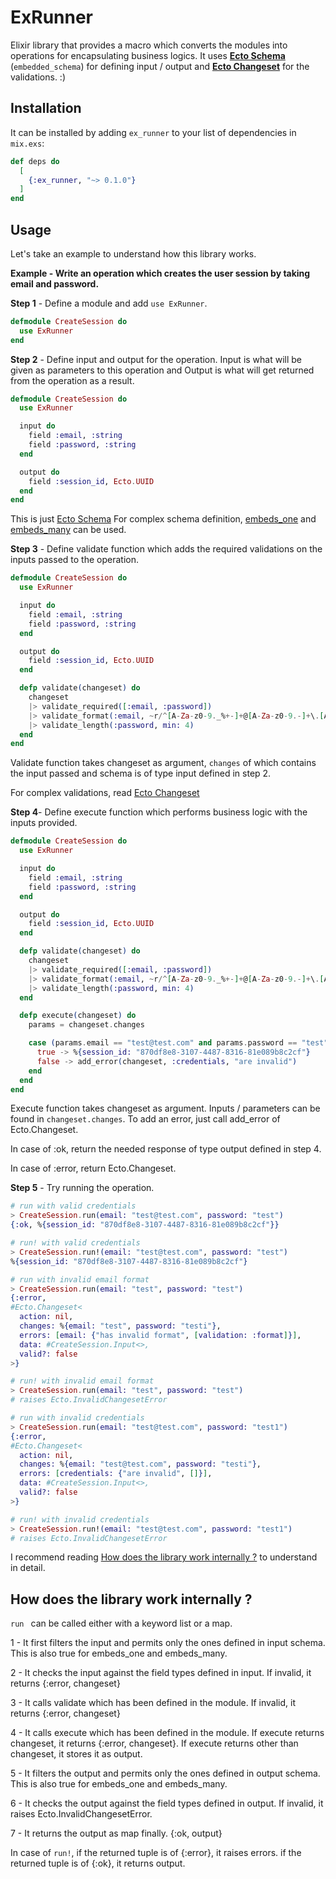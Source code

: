 # ExRunner

Elixir library that provides a macro which converts the modules into operations for encapsulating business logics. It uses **[Ecto Schema](https://hexdocs.pm/ecto/Ecto.Schema.html)** (`embedded_schema`) for defining input / output and **[Ecto Changeset](https://hexdocs.pm/ecto/Ecto.Changeset.html)** for the validations. :)

## Installation

It can be installed by adding `ex_runner` to your list of dependencies in `mix.exs`:

```elixir
def deps do
  [
    {:ex_runner, "~> 0.1.0"}
  ]
end
```

## Usage

Let's take an example to understand how this library works. 

**Example - Write an operation which creates the user session by taking email and password.**

**Step 1** - Define a module and add `use ExRunner`.

```elixir
defmodule CreateSession do
  use ExRunner
end
```

**Step 2** - Define input and output for the operation. Input is what will be given as parameters to this operation and Output is what will get returned from the operation as a result.

```elixir
defmodule CreateSession do
  use ExRunner

  input do
    field :email, :string
    field :password, :string
  end

  output do
    field :session_id, Ecto.UUID
  end
end
```

This is just [Ecto Schema](https://hexdocs.pm/ecto/Ecto.Schema.html) For complex schema definition, [embeds_one](https://hexdocs.pm/ecto/Ecto.Schema.html#embeds_one/3) and [embeds_many](https://hexdocs.pm/ecto/Ecto.Schema.html#embeds_many/3) can be used.

**Step 3** - Define validate function which adds the required validations on the inputs passed to the operation.

```elixir
defmodule CreateSession do
  use ExRunner

  input do
    field :email, :string
    field :password, :string
  end

  output do
    field :session_id, Ecto.UUID
  end

  defp validate(changeset) do
    changeset
    |> validate_required([:email, :password])
    |> validate_format(:email, ~r/^[A-Za-z0-9._%+-]+@[A-Za-z0-9.-]+\.[A-Za-z]{2,4}$/)
    |> validate_length(:password, min: 4)
  end
end
```

Validate function takes changeset as argument, `changes` of which contains the input passed and schema is of type input defined in step 2.

For complex validations, read [Ecto Changeset](https://hexdocs.pm/ecto/Ecto.Changeset.html)

**Step 4**- Define execute function which performs business logic with the inputs provided. 

```elixir
defmodule CreateSession do
  use ExRunner

  input do
    field :email, :string
    field :password, :string
  end

  output do
    field :session_id, Ecto.UUID
  end

  defp validate(changeset) do
    changeset
    |> validate_required([:email, :password])
    |> validate_format(:email, ~r/^[A-Za-z0-9._%+-]+@[A-Za-z0-9.-]+\.[A-Za-z]{2,4}$/)
    |> validate_length(:password, min: 4)
  end

  defp execute(changeset) do
    params = changeset.changes

    case (params.email == "test@test.com" and params.password == "test") do
      true -> %{session_id: "870df8e8-3107-4487-8316-81e089b8c2cf"}
      false -> add_error(changeset, :credentials, "are invalid")
    end
  end
end
```

Execute function takes changeset as argument. Inputs / parameters can be found in `changeset.changes`.
To add an error, just call add_error of Ecto.Changeset. 

In case of :ok, return the needed response of type output defined in step 4. 

In case of :error, return Ecto.Changeset.

**Step 5** - Try running the operation.

```elixir
# run with valid credentials
> CreateSession.run(email: "test@test.com", password: "test")
{:ok, %{session_id: "870df8e8-3107-4487-8316-81e089b8c2cf"}}

# run! with valid credentials
> CreateSession.run!(email: "test@test.com", password: "test")
%{session_id: "870df8e8-3107-4487-8316-81e089b8c2cf"}

# run with invalid email format
> CreateSession.run(email: "test", password: "test")
{:error,
#Ecto.Changeset<
  action: nil,
  changes: %{email: "test", password: "testi"},
  errors: [email: {"has invalid format", [validation: :format]}],
  data: #CreateSession.Input<>,
  valid?: false
>}

# run! with invalid email format
> CreateSession.run(email: "test", password: "test")
# raises Ecto.InvalidChangesetError 

# run with invalid credentials
> CreateSession.run(email: "test@test.com", password: "test1")
{:error,
#Ecto.Changeset<
  action: nil,
  changes: %{email: "test@test.com", password: "testi"},
  errors: [credentials: {"are invalid", []}],
  data: #CreateSession.Input<>,
  valid?: false
>}

# run! with invalid credentials
> CreateSession.run!(email: "test@test.com", password: "test1")
# raises Ecto.InvalidChangesetError 
```

I recommend reading [How does the library work internally ?](#how-does-the-library-work-internally) to understand in detail.

## How does the library work internally ?

`run ` can be called either with a keyword list or a map.

1 - It first filters the input and permits only the ones defined in input schema. This is also true for embeds_one and embeds_many.

2 - It checks the input against the field types defined in input. If invalid, it returns {:error, changeset}

3 - It calls validate which has been defined in the module. If invalid, it returns {:error, changeset}

4 - It calls execute which has been defined in the module. If execute returns changeset, it returns {:error, changeset}. If execute returns other than changeset, it stores it as output.

5 - It filters the output and permits only the ones defined in output schema. This is also true for embeds_one and embeds_many.

6 - It checks the output against the field types defined in output. If invalid, it raises Ecto.InvalidChangesetError.

7 - It returns the output as map finally. {:ok, output}

In case of `run!`, if the returned tuple is of {:error}, it raises errors. if the returned tuple is of {:ok}, it returns output.

